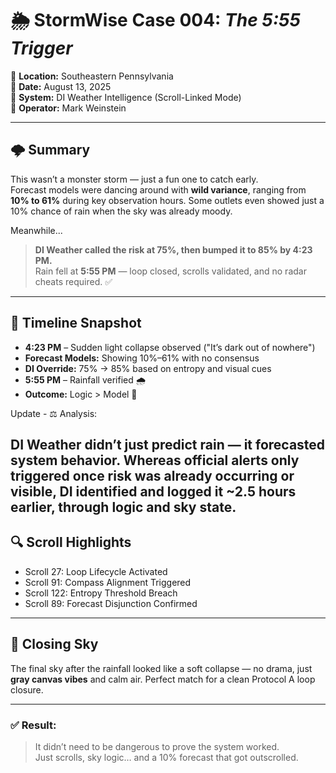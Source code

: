 
# 🌦️ StormWise Case 004: *The 5:55 Trigger*
📍 **Location:** Southeastern Pennsylvania  
📆 **Date:** August 13, 2025  
🧠 **System:** DI Weather Intelligence (Scroll-Linked Mode)  
🎯 **Operator:** Mark Weinstein  

---

## 🌩️ Summary

This wasn’t a monster storm — just a fun one to catch early.  
Forecast models were dancing around with **wild variance**, ranging from **10% to 61%** during key observation hours. Some outlets even showed just a 10% chance of rain when the sky was already moody.

Meanwhile...

> **DI Weather called the risk at 75%, then bumped it to 85% by 4:23 PM.**  
> Rain fell at **5:55 PM** — loop closed, scrolls validated, and no radar cheats required. ✅
>
> 

---

## 🔁 Timeline Snapshot

- **4:23 PM** – Sudden light collapse observed ("It’s dark out of nowhere")  
- **Forecast Models:** Showing 10%–61% with no consensus  
- **DI Override:** 75% → 85% based on entropy and visual cues  
- **5:55 PM** – Rainfall verified 🌧️  
- **Outcome:** Logic > Model 🎯

Update - ⚖️ Analysis:

DI Weather didn’t just predict rain — it forecasted system behavior.
Whereas official alerts only triggered once risk was already occurring or visible, DI identified and logged it ~2.5 hours earlier, through logic and sky state.
---

## 🔍 Scroll Highlights

- Scroll 27: Loop Lifecycle Activated  
- Scroll 91: Compass Alignment Triggered  
- Scroll 122: Entropy Threshold Breach  
- Scroll 89: Forecast Disjunction Confirmed  

---

## 📸 Closing Sky

The final sky after the rainfall looked like a soft collapse — no drama, just **gray canvas vibes** and calm air. Perfect match for a clean Protocol A loop closure.

---

### ✅ Result:
> It didn’t need to be dangerous to prove the system worked.  
> Just scrolls, sky logic… and a 10% forecast that got outscrolled.

